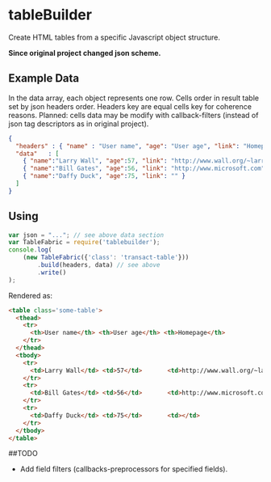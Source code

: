 tableBuilder
============

Create HTML tables from a specific Javascript object structure.

**Since original project changed json scheme.**

## Example Data

In the data array, each object represents one row.
Cells order in result table set by json headers order. Headers key are equal cells key for coherence reasons.
Planned: cells data may be modify with callback-filters (instead of json tag descriptors as in original project).


```json
{
  "headers" : { "name" : "User name", "age": "User age", "link": "Homepage" },
  "data"   : [
    { "name":"Larry Wall", "age":57, "link": "http://www.wall.org/~larry/" },
    { "name":"Bill Gates", "age":56, "link": "http://www.microsoft.com" },
    { "name":"Daffy Duck", "age":75, "link": "" }
  ]
}
```
## Using

```javascript
var json = "..."; // see above data section
var TableFabric = require('tablebuilder');
console.log(
    (new TableFabric({'class': 'transact-table'}))
        .build(headers, data) // see above
        .write()
);
```

Rendered as:
```html
<table class='some-table'>
  <thead>
    <tr>
      <th>User name</th> <th>User age</th> <th>Homepage</th>
    </tr>
  </thead>
  <tbody>
    <tr>
      <td>Larry Wall</td> <td>57</td>       <td>http://www.wall.org/~larry/</td>
    </tr>
    <tr>
      <td>Bill Gates</td> <td>56</td>       <td>http://www.microsoft.com</td>
    </tr>
    <tr>
      <td>Daffy Duck</td> <td>75</td>       <td></td>
    </tr>
  </tbody>
</table>
```

##TODO
* Add field filters (callbacks-preprocessors for specified fields).
